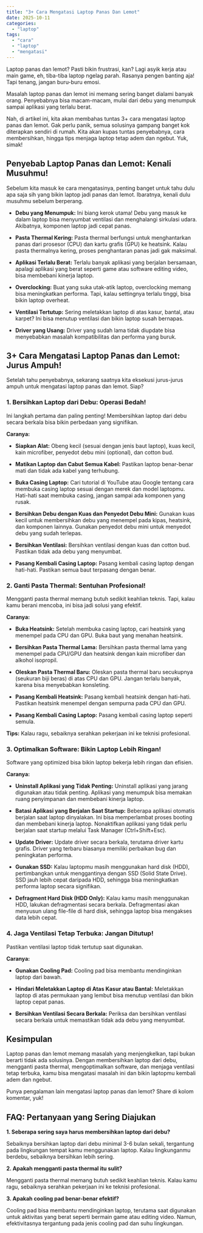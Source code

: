 ```yaml
---
title: "3+ Cara Mengatasi Laptop Panas Dan Lemot"
date: 2025-10-11
categories: 
  - "laptop"
tags: 
  - "cara"
  - "laptop"
  - "mengatasi"
---
```


Laptop panas dan lemot? Pasti bikin frustrasi, kan? Lagi asyik kerja atau main game, eh, tiba-tiba laptop ngelag parah. Rasanya pengen banting aja! Tapi tenang, jangan buru-buru emosi.

Masalah laptop panas dan lemot ini memang sering banget dialami banyak orang. Penyebabnya bisa macam-macam, mulai dari debu yang menumpuk sampai aplikasi yang terlalu berat.

Nah, di artikel ini, kita akan membahas tuntas 3+ cara mengatasi laptop panas dan lemot. Gak perlu panik, semua solusinya gampang banget kok diterapkan sendiri di rumah. Kita akan kupas tuntas penyebabnya, cara membersihkan, hingga tips menjaga laptop tetap adem dan ngebut. Yuk, simak!

## Penyebab Laptop Panas dan Lemot: Kenali Musuhmu!

Sebelum kita masuk ke cara mengatasinya, penting banget untuk tahu dulu apa saja sih yang bikin laptop jadi panas dan lemot. Ibaratnya, kenali dulu musuhmu sebelum berperang.

- **Debu yang Menumpuk:** Ini biang kerok utama! Debu yang masuk ke dalam laptop bisa menyumbat ventilasi dan menghalangi sirkulasi udara. Akibatnya, komponen laptop jadi cepat panas.
    
- **Pasta Thermal Kering:** Pasta thermal berfungsi untuk menghantarkan panas dari prosesor (CPU) dan kartu grafis (GPU) ke heatsink. Kalau pasta thermalnya kering, proses penghantaran panas jadi gak maksimal.
    
- **Aplikasi Terlalu Berat:** Terlalu banyak aplikasi yang berjalan bersamaan, apalagi aplikasi yang berat seperti game atau software editing video, bisa membebani kinerja laptop.
    
- **Overclocking:** Buat yang suka utak-atik laptop, overclocking memang bisa meningkatkan performa. Tapi, kalau settingnya terlalu tinggi, bisa bikin laptop overheat.
    
- **Ventilasi Tertutup:** Sering meletakkan laptop di atas kasur, bantal, atau karpet? Ini bisa menutup ventilasi dan bikin laptop susah bernapas.
    
- **Driver yang Usang:** Driver yang sudah lama tidak diupdate bisa menyebabkan masalah kompatibilitas dan performa yang buruk.
    

## 3+ Cara Mengatasi Laptop Panas dan Lemot: Jurus Ampuh!

Setelah tahu penyebabnya, sekarang saatnya kita eksekusi jurus-jurus ampuh untuk mengatasi laptop panas dan lemot. Siap?

### 1\. Bersihkan Laptop dari Debu: Operasi Bedah!

Ini langkah pertama dan paling penting! Membersihkan laptop dari debu secara berkala bisa bikin perbedaan yang signifikan.

**Caranya:**

- **Siapkan Alat:** Obeng kecil (sesuai dengan jenis baut laptop), kuas kecil, kain microfiber, penyedot debu mini (optional), dan cotton bud.
    
- **Matikan Laptop dan Cabut Semua Kabel:** Pastikan laptop benar-benar mati dan tidak ada kabel yang terhubung.
    
- **Buka Casing Laptop:** Cari tutorial di YouTube atau Google tentang cara membuka casing laptop sesuai dengan merek dan model laptopmu. Hati-hati saat membuka casing, jangan sampai ada komponen yang rusak.
    
- **Bersihkan Debu dengan Kuas dan Penyedot Debu Mini:** Gunakan kuas kecil untuk membersihkan debu yang menempel pada kipas, heatsink, dan komponen lainnya. Gunakan penyedot debu mini untuk menyedot debu yang sudah terlepas.
    
- **Bersihkan Ventilasi:** Bersihkan ventilasi dengan kuas dan cotton bud. Pastikan tidak ada debu yang menyumbat.
    
- **Pasang Kembali Casing Laptop:** Pasang kembali casing laptop dengan hati-hati. Pastikan semua baut terpasang dengan benar.
    

### 2\. Ganti Pasta Thermal: Sentuhan Profesional!

Mengganti pasta thermal memang butuh sedikit keahlian teknis. Tapi, kalau kamu berani mencoba, ini bisa jadi solusi yang efektif.

**Caranya:**

- **Buka Heatsink:** Setelah membuka casing laptop, cari heatsink yang menempel pada CPU dan GPU. Buka baut yang menahan heatsink.
    
- **Bersihkan Pasta Thermal Lama:** Bersihkan pasta thermal lama yang menempel pada CPU/GPU dan heatsink dengan kain microfiber dan alkohol isopropil.
    
- **Oleskan Pasta Thermal Baru:** Oleskan pasta thermal baru secukupnya (seukuran biji beras) di atas CPU dan GPU. Jangan terlalu banyak, karena bisa menyebabkan konsleting.
    
- **Pasang Kembali Heatsink:** Pasang kembali heatsink dengan hati-hati. Pastikan heatsink menempel dengan sempurna pada CPU dan GPU.
    
- **Pasang Kembali Casing Laptop:** Pasang kembali casing laptop seperti semula.
    

**Tips:** Kalau ragu, sebaiknya serahkan pekerjaan ini ke teknisi profesional.

### 3\. Optimalkan Software: Bikin Laptop Lebih Ringan!

Software yang optimized bisa bikin laptop bekerja lebih ringan dan efisien.

**Caranya:**

- **Uninstall Aplikasi yang Tidak Penting:** Uninstall aplikasi yang jarang digunakan atau tidak penting. Aplikasi yang menumpuk bisa memakan ruang penyimpanan dan membebani kinerja laptop.
    
- **Batasi Aplikasi yang Berjalan Saat Startup:** Beberapa aplikasi otomatis berjalan saat laptop dinyalakan. Ini bisa memperlambat proses booting dan membebani kinerja laptop. Nonaktifkan aplikasi yang tidak perlu berjalan saat startup melalui Task Manager (Ctrl+Shift+Esc).
    
- **Update Driver:** Update driver secara berkala, terutama driver kartu grafis. Driver yang terbaru biasanya memiliki perbaikan bug dan peningkatan performa.
    
- **Gunakan SSD:** Kalau laptopmu masih menggunakan hard disk (HDD), pertimbangkan untuk menggantinya dengan SSD (Solid State Drive). SSD jauh lebih cepat daripada HDD, sehingga bisa meningkatkan performa laptop secara signifikan.
    
- **Defragment Hard Disk (HDD Only):** Kalau kamu masih menggunakan HDD, lakukan defragmentasi secara berkala. Defragmentasi akan menyusun ulang file-file di hard disk, sehingga laptop bisa mengakses data lebih cepat.
    

### 4\. Jaga Ventilasi Tetap Terbuka: Jangan Ditutup!

Pastikan ventilasi laptop tidak tertutup saat digunakan.

**Caranya:**

- **Gunakan Cooling Pad:** Cooling pad bisa membantu mendinginkan laptop dari bawah.
    
- **Hindari Meletakkan Laptop di Atas Kasur atau Bantal:** Meletakkan laptop di atas permukaan yang lembut bisa menutup ventilasi dan bikin laptop cepat panas.
    
- **Bersihkan Ventilasi Secara Berkala:** Periksa dan bersihkan ventilasi secara berkala untuk memastikan tidak ada debu yang menyumbat.
    

## Kesimpulan

Laptop panas dan lemot memang masalah yang menjengkelkan, tapi bukan berarti tidak ada solusinya. Dengan membersihkan laptop dari debu, mengganti pasta thermal, mengoptimalkan software, dan menjaga ventilasi tetap terbuka, kamu bisa mengatasi masalah ini dan bikin laptopmu kembali adem dan ngebut.

Punya pengalaman lain mengatasi laptop panas dan lemot? Share di kolom komentar, yuk!

## FAQ: Pertanyaan yang Sering Diajukan

**1\. Seberapa sering saya harus membersihkan laptop dari debu?**

Sebaiknya bersihkan laptop dari debu minimal 3-6 bulan sekali, tergantung pada lingkungan tempat kamu menggunakan laptop. Kalau lingkunganmu berdebu, sebaiknya bersihkan lebih sering.

**2\. Apakah mengganti pasta thermal itu sulit?**

Mengganti pasta thermal memang butuh sedikit keahlian teknis. Kalau kamu ragu, sebaiknya serahkan pekerjaan ini ke teknisi profesional.

**3\. Apakah cooling pad benar-benar efektif?**

Cooling pad bisa membantu mendinginkan laptop, terutama saat digunakan untuk aktivitas yang berat seperti bermain game atau editing video. Namun, efektivitasnya tergantung pada jenis cooling pad dan suhu lingkungan.
